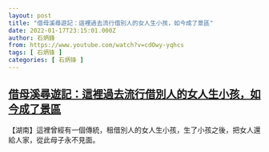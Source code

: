```yaml
---
layout: post
title: "借母溪尋遊記：這裡過去流行借別人的女人生小孩，如今成了景區"
date: 2022-01-17T23:15:01.000Z
author: 石炳鋒
from: https://www.youtube.com/watch?v=cdOwy-yqhcs
tags: [ 石炳锋 ]
categories: [ 石炳锋 ]
---
```

<!--1642461301000-->
[借母溪尋遊記：這裡過去流行借別人的女人生小孩，如今成了景區](https://www.youtube.com/watch?v=cdOwy-yqhcs)
------

<div>
【湖南】這裡曾經有一個傳統，租借別人的女人生小孩，生了小孩之後，把女人還給人家，從此母子永不見面。
</div>
